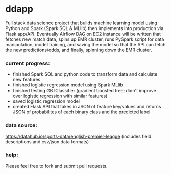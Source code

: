 # ddapp
Full stack data science project that builds machine learning model using Python and Spark (Spark SQL & MLlib) then implements into production via Flask app/API.  Eventually Airflow DAG on EC2 instance will be written that fetches new match data, spins up EMR cluster, runs PySpark script for data manipulation, model training, and saving the model so that the API can fetch the new predictions/odds, and finally, spinning down the EMR cluster. 

### current progress: 
- finished Spark SQL and python code to transform data and calculate new features
- finished logistic regression model using Spark MLlib 
- finished testing GBTClassifier (gradient boosted tree; didn't improve over logistic regression with similar features)
- saved logistic regression model
- created Flask API that takes in JSON of feature key/values and returns JSON of probabilites of each binary class and the predicted label

### data source: 
https://datahub.io/sports-data/english-premier-league (includes field descriptions and csv/json data formats)

### help:
Please feel free to fork and submit pull requests.
